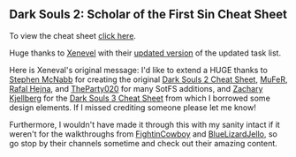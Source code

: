 ## Dark Souls 2: Scholar of the First Sin Cheat Sheet

To view the cheat sheet [click here](https://plasticmacaroni.github.io/dark-souls-2-sotfs-cheat-sheet/).

Huge thanks to <a href="https://github.com/xenevel">Xenevel</a> with their <a href="https://github.com/xenevel/dark-souls-2-sotfs-cheat-sheet">updated version</a> of the updated task list. 

Here is Xeneval's original message:
I'd like to extend a HUGE thanks to [Stephen McNabb](https://github.com/smcnabb) for creating the original [Dark Souls 2 Cheat Sheet](http://smcnabb.github.io/dark-souls-2-cheat-sheet/), [MuFeR](https://github.com/MuFeR), [Rafal Hejna](https://github.com/Rejna), and [TheParty020](https://github.com/TheParty020) for many SotFS additions, and [Zachary Kjellberg](https://github.com/ZKjellberg) for the [Dark Souls 3 Cheat Sheet](http://zkjellberg.github.io/dark-souls-3-cheat-sheet/) from which I borrowed some design elements. If I missed crediting someone please let me know!

Furthermore, I wouldn't have made it through this with my sanity intact if it weren't for the walkthroughs from [FightinCowboy](https://www.youtube.com/channel/UC9N0DmacOi4iWKQyygX89OQ) and [BlueLizardJello](https://www.youtube.com/channel/UCZ59sO0IQRmYHQwcfC5exzw), so go stop by their channels sometime and check out their amazing content.
